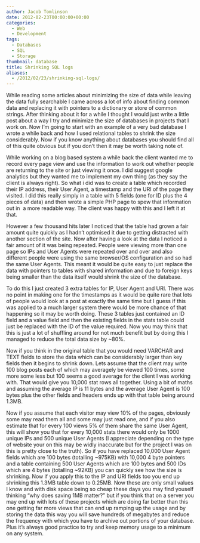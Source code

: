 ```yaml
---
author: Jacob Tomlinson
date: 2012-02-23T00:00:00+00:00
categories:
  - Web
  - Development
tags:
  - Databases
  - SQL
  - Storage
thumbnail: database
title: Shrinking SQL logs
aliases:
  - /2012/02/23/shrinking-sql-logs/
---
```



While reading some articles about minimizing the size of data while leaving the data fully searchable I came across a lot of info about finding common data and replacing it with pointers to a dictionary or store of common strings. After thinking about it for a while I thought I would just write a little post about a way I try and minimize the size of databases in projects that I work on. Now I&#8217;m going to start with an example of a very bad database I wrote a while back and how I used relational tables to shrink the size considerably. Now if you know anything about databases you should find all of this quite obvious but if you don&#8217;t then it may be worth taking note of.

While working on a blog based system a while back the client wanted me to record every page view and use the information to work out whether people are returning to the site or just viewing it once. I did suggest google analytics but they wanted me to implement my own thing (as they say the client is always right). So what i did was to create a table which recorded their IP address, their User Agent, a timestamp and the URI of the page they visited. I did this really simply in a table with 5 fields (one for ID plus the 4 pieces of data) and then wrote a simple PHP page to spew that information out in  a more readable way. The client was happy with this and I left it at that.

However a few thousand hits later I noticed that the table had grown a fair amount quite quickly as I hadn&#8217;t optimised it due to getting distracted with another section of the site. Now after having a look at the data I noticed a fair amount of it was being repeated. People were viewing more than one page so IPs and User Agents were repeated over and over and also different people were using the same browser/OS configuration and so had the same User Agents. This meant it would be quite easy to just replace the data with pointers to tables with shared information and due to foreign keys being smaller than the data itself would shrink the size of the database.

To do this I just created 3 extra tables for IP, User Agent and URI. There was no point in making one for the timestamps as it would be quite rare that lots of people would look at a post at exactly the same time but I guess if this was applied to a much larger system there would be more chance of that happening so it may be worth doing. These 3 tables just contained an ID field and a value field and then the existing fields in the stats table could just be replaced with the ID of the value required. Now you may think that this is just a lot of shuffling around for not much benefit but by doing this I managed to reduce the total data size by ~80%.

Now if you think in the original table that you would need VARCHAR and TEXT fields to store the data which can be considerably larger than key fields then it begins to shrink down. Lets assume that the client may write 100 blog posts each of which may averagely be viewed 100 times, some more some less but 100 seems a good average for the client I was working with. That would give you 10,000 stat rows all together. Using a bit of maths and assuming the average IP is 11 bytes and the average User Agent is 100 bytes plus the other fields and headers ends up with that table being around 1.3MB.

Now if you assume that each visitor may view 10% of the pages, obviously some may read them all and some may just read one, and if you also estimate that for every 100 views 5% of them share the same User Agent, this will show you that for every 10,000 stats there would only be 1000 unique IPs and 500 unique User Agents (I appreciate depending on the type of website your on this may be widly inaccurate but for the project I was on this is pretty close to the truth). So if you have replaced 10,000 User Agent fields which are 100 bytes (totalling ~975KB) with 10,000 4 byte pointers  and a table containing 500 User Agents which are 100 bytes and 500 IDs which are 4 bytes (totalling ~92KB) you can quickly see how the size is shrinking. Now if you apply this to the IP and URI fields too you end up shrinking this 1.3MB table down to 0.25MB. Now these are only small values I know and with disk space being so cheap these days you may find youself thinking &#8220;why does saving 1MB matter?&#8221; but if you think that on a server you may end up with lots of these projects which are doing far better than this one getting far more views that can end up ramping up the usage and by storing the data this way you will save hundreds of megabytes and reduce the frequency with which you have to archive out portions of your database. Plus it&#8217;s always good practice to try and keep memory usage to a minimum on any system.
